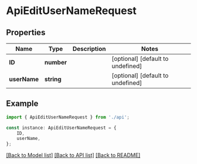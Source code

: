 # ApiEditUserNameRequest


## Properties

Name | Type | Description | Notes
------------ | ------------- | ------------- | -------------
**ID** | **number** |  | [optional] [default to undefined]
**userName** | **string** |  | [optional] [default to undefined]

## Example

```typescript
import { ApiEditUserNameRequest } from './api';

const instance: ApiEditUserNameRequest = {
    ID,
    userName,
};
```

[[Back to Model list]](../README.md#documentation-for-models) [[Back to API list]](../README.md#documentation-for-api-endpoints) [[Back to README]](../README.md)
